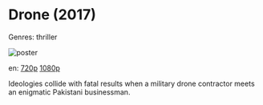 # Drone (2017)

Genres: thriller

![poster](http://image.tmdb.org/t/p/w500/o1Zp7DBOkxDhGCg6fXhuaFaFwsN.jpg)

en:
  [720p](magnet:?xt=urn:btih:A02AA4059C39665F55099DD56EEEBEAE111C3D8E&tr=udp://glotorrents.pw:6969/announce&tr=udp://tracker.opentrackr.org:1337/announce&tr=udp://torrent.gresille.org:80/announce&tr=udp://tracker.openbittorrent.com:80&tr=udp://tracker.coppersurfer.tk:6969&tr=udp://tracker.leechers-paradise.org:6969&tr=udp://p4p.arenabg.ch:1337&tr=udp://tracker.internetwarriors.net:1337)
  [1080p](magnet:?xt=urn:btih:3C30258BC6CFCD7CB10160A9852083937DF5F47E&tr=udp://glotorrents.pw:6969/announce&tr=udp://tracker.opentrackr.org:1337/announce&tr=udp://torrent.gresille.org:80/announce&tr=udp://tracker.openbittorrent.com:80&tr=udp://tracker.coppersurfer.tk:6969&tr=udp://tracker.leechers-paradise.org:6969&tr=udp://p4p.arenabg.ch:1337&tr=udp://tracker.internetwarriors.net:1337)
  


Ideologies collide with fatal results when a military drone contractor meets an enigmatic Pakistani businessman.